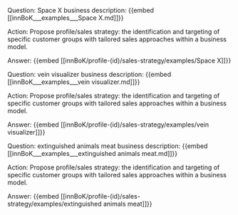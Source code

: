 Question: Space X business description:
{{embed [[innBoK___examples___Space X.md]]}}

Action: Propose profile/sales strategy: the identification and targeting of specific customer groups with tailored sales approaches within a business model.

Answer:
{{embed [[innBoK/profile-(id)/sales-strategy/examples/Space X]]}}

Question: vein visualizer business description:
{{embed [[innBoK___examples___vein visualizer.md]]}}

Action: Propose profile/sales strategy: the identification and targeting of specific customer groups with tailored sales approaches within a business model.

Answer:
{{embed [[innBoK/profile-(id)/sales-strategy/examples/vein visualizer]]}}

Question: extinguished animals meat business description:
{{embed [[innBoK___examples___extinguished animals meat.md]]}}

Action: Propose profile/sales strategy: the identification and targeting of specific customer groups with tailored sales approaches within a business model.

Answer:
{{embed [[innBoK/profile-(id)/sales-strategy/examples/extinguished animals meat]]}}



